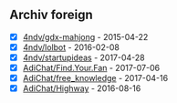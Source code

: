 ## Archiv foreign

- [x] [4ndv/gdx-mahjong](https://github.com/4ndv/gdx-mahjong) - 2015-04-22
- [x] [4ndv/lolbot](https://github.com/4ndv/lolbot) - 2016-02-08
- [x] [4ndv/startupideas](https://github.com/4ndv/startupideas) - 2017-04-28
- [x] [AdiChat/Find.Your.Fan](https://github.com/AdiChat/Find.Your.Fan) - 2017-07-06
- [x] [AdiChat/free_knowledge](https://github.com/AdiChat/free_knowledge) - 2017-04-16
- [x] [AdiChat/Highway](https://github.com/AdiChat/Highway) - 2016-08-16
